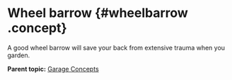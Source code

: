 # Wheel barrow {#wheelbarrow .concept}

A good wheel barrow will save your back from extensive trauma when you garden.

**Parent topic:** [Garage Concepts](../concepts/garageconceptsoverview.md)


